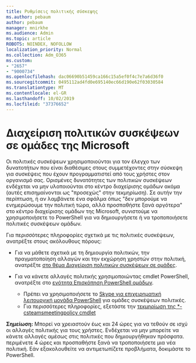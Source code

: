 ```yaml
---
title: Ρυθμίσεις πολιτικής σύσκεψης
ms.author: pebaum
author: pebaum
manager: mnirkhe
ms.audience: Admin
ms.topic: article
ROBOTS: NOINDEX, NOFOLLOW
localization_priority: Normal
ms.collection: Adm_O365
ms.custom:
- "2657"
- "9000734"
ms.openlocfilehash: dac06690b51459ca166c15a5ef0f4c7e7a6d36f0
ms.sourcegitcommit: 0495112ad4fd0e695140ec66d190e62f03030584
ms.translationtype: MT
ms.contentlocale: el-GR
ms.lasthandoff: 10/02/2019
ms.locfileid: "37376652"
---
```

# <a name="manage-meeting-policies-in-microsoft-teams"></a>Διαχείριση πολιτικών συσκέψεων σε ομάδες της Microsoft

Οι πολιτικές συσκέψεων χρησιμοποιούνται για τον έλεγχο των δυνατοτήτων που είναι διαθέσιμες στους συμμετέχοντες στην σύσκεψη για συσκέψεις που έχουν προγραμματιστεί από τους χρήστες στον οργανισμό σας. Ορισμένες δυνατότητες των πολιτικών συσκέψεων ενδέχεται να μην υλοποιούνται στο κέντρο διαχείρισης ομάδων ακόμα (αυτές επισημαίνονται ως "προσεχώς" στην τεκμηρίωση). Σε αυτήν την περίπτωση, ή αν λαμβάνετε ένα σφάλμα όπως "δεν μπορούμε να ενημερώσουμε την πολιτική τώρα, αλλά προσπαθήστε ξανά αργότερα" στο κέντρο διαχείρισης ομάδων της Microsoft, συνιστούμε να χρησιμοποιήσετε το PowerShell για να δημιουργήσετε ή να τροποποιήσετε πολιτικές συσκέψεων ομάδων. 

Για περισσότερες πληροφορίες σχετικά με τις πολιτικές συσκέψεων, ανατρέξτε στους ακόλουθους πόρους:

- Για να μάθετε σχετικά με τη δημιουργία πολιτικών, την πραγματοποίηση αλλαγών και την εκχώρηση χρηστών στην πολιτική, ανατρέξτε [στο θέμα Διαχείριση πολιτικών συσκέψεων σε ομάδες](https://docs.microsoft.com/en-us/microsoftteams/meeting-policies-in-teams).

- Για να κάνετε αλλαγές πολιτικής χρησιμοποιώντας cmdlet PowerShell, ανατρέξτε στο [ενότητα Επισκόπηση PowerShell ομάδων](https://docs.microsoft.com/microsoftteams/teams-powershell-overview). 
    - Πρέπει να χρησιμοποιήσετε το [Skype για επιχειρηματική λειτουργική μονάδα PowerShell](https://www.microsoft.com/download/details.aspx?id=39366) για ομάδες συσκέψεων πολιτικές. 
    - Για περισσότερες πληροφορίες, εξετάστε την [τεκμηρίωση της *-csteamsmeetingpolicy cmdlet](https://docs.microsoft.com/search/?search=CsTeamsMeetingPolicy&view=skype-ps)

**Σημείωση:** Μπορεί να χρειαστούν έως και 24 ώρες για να τεθούν σε ισχύ οι αλλαγές πολιτικής για τους χρήστες. Ενδέχεται να μην μπορείτε να κάνετε αλλαγές αμέσως στις πολιτικές που δημιουργήθηκαν πρόσφατα. περιμένετε 4 ώρες και προσπαθήστε ξανά να τροποποιήσετε μια νέα πολιτική. Εάν εξακολουθείτε να αντιμετωπίζετε προβλήματα, δοκιμάστε το PowerShell.  